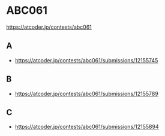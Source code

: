 # ABC061

https://atcoder.jp/contests/abc061

## A

- https://atcoder.jp/contests/abc061/submissions/12155745

## B

- https://atcoder.jp/contests/abc061/submissions/12155789

## C

- https://atcoder.jp/contests/abc061/submissions/12155894
